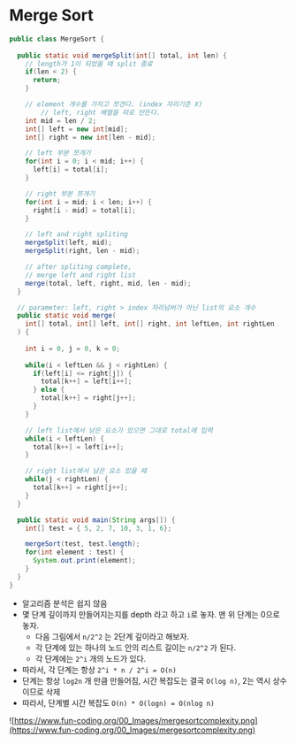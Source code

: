 # Merge Sort

```java
public class MergeSort {
  
  public static void mergeSplit(int[] total, int len) {
    // length가 1이 되었을 때 split 종료
    if(len < 2) {
      return;
    }

    // element 개수를 가지고 쪼갠다. (index 자리기준 X)
		// left, right 배열을 따로 만든다.
    int mid = len / 2;
    int[] left = new int[mid];
    int[] right = new int[len - mid];

    // left 부분 쪼개기
    for(int i = 0; i < mid; i++) {
      left[i] = total[i];
    }

    // right 부분 쪼개기
    for(int i = mid; i < len; i++) {
      right[i - mid] = total[i];
    }

    // left and right spliting
    mergeSplit(left, mid);
    mergeSplit(right, len - mid);

    // after spliting complete,
    // merge left and right list
    merge(total, left, right, mid, len - mid);
  }

  // parameter: left, right > index 자리넘버가 아닌 list의 요소 개수
  public static void merge(
    int[] total, int[] left, int[] right, int leftLen, int rightLen
  ) {
    
    int i = 0, j = 0, k = 0;
    
    while(i < leftLen && j < rightLen) {
      if(left[i] <= right[j]) {
        total[k++] = left[i++];
      } else {
        total[k++] = right[j++];
      }
    }

    // left list에서 남은 요소가 있으면 그대로 total에 입력
    while(i < leftLen) {
      total[k++] = left[i++];
    }

    // right list에서 남은 요소 있을 때
    while(j < rightLen) {
      total[k++] = right[j++];
    }
  }

  public static void main(String args[]) {
    int[] test = { 5, 2, 7, 10, 3, 1, 6};

    mergeSort(test, test.length);
    for(int element : test) {
      System.out.print(element);
    }
  }
}
```
- 알고리즘 분석은 쉽지 않음
- 몇 단계 깊이까지 만들어지는지를 depth 라고 하고 `i`로 놓자. 맨 위 단계는 0으로 놓자.
    - 다음 그림에서 `n/2^2` 는 2단계 깊이라고 해보자.
    - 각 단계에 있는 하나의 노드 안의 리스트 길이는 `n/2^2` 가 된다.
    - 각 단계에는 `2^i` 개의 노드가 있다.
- 따라서, 각 단계는 항상 `2^i * n / 2^i = O(n)`
- 단계는 항상 `log2n` 개 만큼 만들어짐, 시간 복잡도는 결국 `O(log n)`, 2는 역시 상수이므로 삭제
- 따라서, 단계별 시간 복잡도 `O(n) * O(logn) = O(nlog n)`

![https://www.fun-coding.org/00_Images/mergesortcomplexity.png](https://www.fun-coding.org/00_Images/mergesortcomplexity.png)